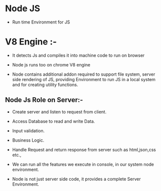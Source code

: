 # Node JS

- Run time Environment for JS

# V8 Engine :-

- It detects Js and compiles it into machine code to run on browser
- Node js runs too on chrome V8 engine

- Node contains additional addon required to support file system,
  server side rendering of JS, providing Environment to run JS in a
  local system and for creating utility functions.

## Node Js Role on Server:-

- Create server and listen to request from client.
- Access Database to read and write Data.
- Input validation.
- Business Logic.
- Handle Request and return response from server such as html,json,css etc.,

- We can run all the features we execute in console, in our system node environment.
- Node is not just server side code, it provides a complete Server Environment.
